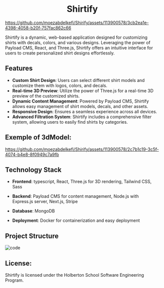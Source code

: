 <h1 align="center">Shirtify</h1>



https://github.com/moezabdelkefi/Shirify/assets/113900578/3cb2ea1e-4398-4058-b20f-757fac862c66



Shirtify is a dynamic, web-based application designed for customizing shirts with decals, colors, and various designs. Leveraging the power of Payload CMS, React, and Three.js, Shirtify offers an intuitive interface for users to create personalized shirt designs effortlessly.

## Features

- **Custom Shirt Design**: Users can select different shirt models and customize them with logos, colors, and decals.
- **Real-time 3D Preview**: Utilize the power of Three.js for a real-time 3D preview of the customized shirts.
- **Dynamic Content Management**: Powered by Payload CMS, Shirtify allows easy management of shirt models, decals, and other assets.
- **Responsive Design**: Ensures a seamless experience across all devices.
- **Advanced Filtration System**: Shirtify includes a comprehensive filter system, allowing users to easily find shirts by categories.


## Exemple of 3dModel:



https://github.com/moezabdelkefi/Shirify/assets/113900578/2c7b1c19-3c5f-4074-b4e8-8f0949c7a9fb



## Technology Stack

- **Frontend**: typescript, React, Three.js for 3D rendering, Tailwind CSS, Sass

- **Backend**: Payload CMS for content management, Node.js with Express.js server, Next.js, Stripe

- **Database**: MongoDB

- **Deployment**: Docker for containerization and easy deployment

## Project Structure

![code](https://github.com/moezabdelkefi/Shirify/assets/113900578/3eac2bd6-eaee-4803-a50c-99e41a8b3149)



## License:

Shirtify is licensed under the Holberton School Software Engineering Program.
